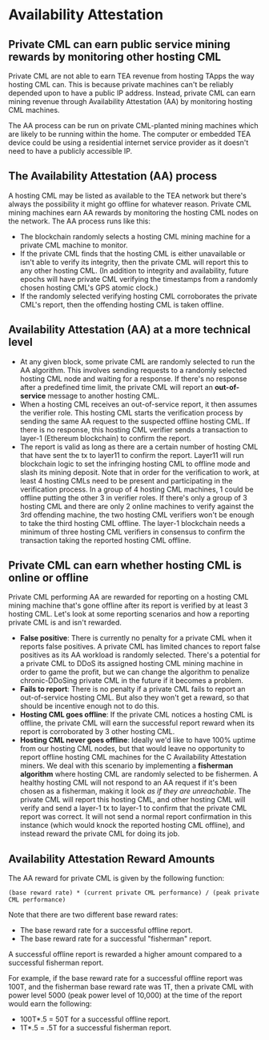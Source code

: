 # Availability Attestation

## Private CML can earn public service mining rewards by monitoring other hosting CML

Private CML are not able to earn TEA revenue from hosting TApps the way hosting CML can. This is because private machines can't be reliably depended upon to have a public IP address. Instead, private CML can earn mining revenue through Availability Attestation (AA) by monitoring hosting CML machines. 

The AA process can be run on private CML-planted mining machines which are likely to be running within the home. The computer or embedded TEA device could be using a residential internet service provider as it doesn't need to have a publicly accessible IP. 

## The Availability Attestation (AA) process

A hosting CML may be listed as available to the TEA network but there's always the possibility it might go offline for whatever reason. Private CML mining machines earn AA rewards by monitoring the hosting CML nodes on the network. The AA process runs like this:

* The blockchain randomly selects a hosting CML mining machine for a private CML machine to monitor. 
* If the private CML finds that the hosting CML is either unavailable or isn't able to verify its integrity, then the private CML will report this to any other hosting CML. (In addition to integrity and availability, future epochs will have private CML verifying the timestamps from a randomly chosen hosting CML's GPS atomic clock.)
* If the randomly selected verifying hosting CML corroborates the private CML's report, then the offending hosting CML is taken offline.

## Availability Attestation (AA) at a more technical level

* At any given block, some private CML are randomly selected to run the AA algorithm. This involves sending requests to a randomly selected hosting CML node and waiting for a response. If there's no response after a predefined time limit, the private CML will report an **out-of-service** message to another hosting CML.
* When a hosting CML receives an out-of-service report, it then assumes the verifier role. This hosting CML starts the verification process by sending the same AA request to the suspected offline hosting CML. If there is no response, this hosting CML verifier sends a transaction to layer-1 (Ethereum blockchain) to confirm the report.
* The report is valid as long as there are a certain number of hosting CML that have sent the tx to layer11 to confirm the report. Layer11 will run blockchain logic to set the infringing hosting CML to offline mode and slash its mining deposit. Note that in order for the verification to work, at least 4 hosting CMLs need to be present and participating in the verification process. In a group of 4 hosting CML machines, 1 could be offline putting the other 3 in verifier roles. If there's only a group of 3 hosting CML and there are only 2 online machines to verify against the 3rd offending machine, the two hosting CML verifiers won't be enough to take the third hosting CML offline. The layer-1 blockchain needs a minimum of three hosting CML verifiers in consensus to confirm the transaction taking the reported hosting CML offline.

## Private CML can earn whether hosting CML is online or offline

Private CML performing AA are rewarded for reporting on a hosting CML mining machine that's gone offline after its report is verified by at least 3 hosting CML. Let's look at some reporting scenarios and how a reporting private CML is and isn't rewarded.

* **False positive**: There is currently no penalty for a private CML when it reports false positives. A private CML has limited chances to report false positives as its AA workload is randomly selected. There's a potential for a private CML to DDoS its assigned hosting CML mining machine in order to game the profit, but we can change the algorithm to penalize chronic-DDoSing private CML in the future if it becomes a problem.
* **Fails to report**: There is no penalty if a private CML fails to report an out-of-service hosting CML. But also they won't get a reward, so that should be incentive enough not to do this.
* **Hosting CML goes offline**: If the private CML notices a hosting CML is offline, the private CML will earn the successful report reward when its report is corroborated by 3 other hosting CML.
* **Hosting CML never goes offline**: Ideally we'd like to have 100% uptime from our hosting CML nodes, but that would leave no opportunity to report offline hosting CML machines for the C Availability Attestation miners. We deal with this scenario by implementing a **fisherman algorithm** where hosting CML are randomly selected to be fishermen. A healthy hosting CML will not respond to an AA request if it's been chosen as a fisherman, making it look *as if they are unreachable*. The private CML will report this hosting CML, and other hosting CML will verify and send a layer-1 tx to layer-1 to confirm that the private CML report was correct. It will not send a normal report confirmation in this instance (which would knock the reported hosting CML offline), and instead reward the private CML for doing its job.

## Availability Attestation Reward Amounts

The AA reward for private CML is given by the following function:

`(base reward rate) * (current private CML performance) / (peak private CML performance)` 

Note that there are two different base reward rates:

* The base reward rate for a successful offline report.
* The base reward rate for a successful "fisherman" report. 

A successful offline report is rewarded a higher amount compared to a successful fisherman report.

For example, if the base reward rate for a successful offline report was 100T, and the fisherman base reward rate was 1T, then a private CML with power level 5000 (peak power level of 10,000) at the time of the report would earn the following:

* 100T\*.5 = 50T for a successful offline report.
* 1T\*.5 = .5T for a successful fisherman report.
